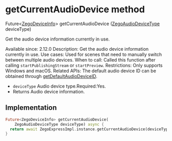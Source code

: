 


# getCurrentAudioDevice method








Future&lt;[ZegoDeviceInfo](../../zego_uikit_prebuilt_live_audio_room/ZegoDeviceInfo-class.md)> getCurrentAudioDevice
([ZegoAudioDeviceType](../../zego_uikit_prebuilt_live_audio_room/ZegoAudioDeviceType.md) deviceType)





<p>Get the audio device information currently in use.</p>
<p>Available since: 2.12.0
Description: Get the audio device information currently in use.
Use cases: Used for scenes that need to manually switch between multiple audio devices.
When to call: Called this function after calling <code>startPublishingStream</code> or <code>startPreview</code>.
Restrictions: Only supports Windows and macOS.
Related APIs: The default audio device ID can be obtained through <a href="../../zego_uikit_prebuilt_live_audio_room/ZegoExpressEngineDevice/getDefaultAudioDeviceID.md">getDefaultAudioDeviceID</a>.</p>
<ul>
<li><code>deviceType</code> Audio device type.Required:Yes.</li>
<li>Returns Audio device information.</li>
</ul>



## Implementation

```dart
Future<ZegoDeviceInfo> getCurrentAudioDevice(
    ZegoAudioDeviceType deviceType) async {
  return await ZegoExpressImpl.instance.getCurrentAudioDevice(deviceType);
}
```







